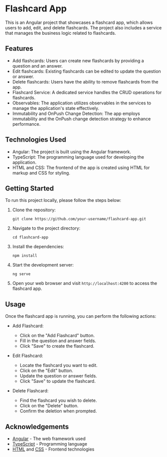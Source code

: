 # Flashcard App

This is an Angular project that showcases a flashcard app, which allows users to add, edit, and delete flashcards. The project also includes a service that manages the business logic related to flashcards.

## Features

- Add flashcards: Users can create new flashcards by providing a question and an answer.
- Edit flashcards: Existing flashcards can be edited to update the question or answer.
- Delete flashcards: Users have the ability to remove flashcards from the app.
- Flashcard Service: A dedicated service handles the CRUD operations for flashcards.
- Observables: The application utilizes observables in the services to manage the application's state effectively.
- Immutability and OnPush Change Detection: The app employs immutability and the OnPush change detection strategy to enhance performance.

## Technologies Used

- Angular: The project is built using the Angular framework.
- TypeScript: The programming language used for developing the application.
- HTML and CSS: The frontend of the app is created using HTML for markup and CSS for styling.

## Getting Started

To run this project locally, please follow the steps below:

1. Clone the repository:

   ```
   git clone https://github.com/your-username/flashcard-app.git
   ```

2. Navigate to the project directory:

   ```
   cd flashcard-app
   ```

3. Install the dependencies:

   ```
   npm install
   ```

4. Start the development server:

   ```
   ng serve
   ```

5. Open your web browser and visit `http://localhost:4200` to access the flashcard app.

## Usage

Once the flashcard app is running, you can perform the following actions:

- Add Flashcard:

  - Click on the "Add Flashcard" button.
  - Fill in the question and answer fields.
  - Click "Save" to create the flashcard.

- Edit Flashcard:

  - Locate the flashcard you want to edit.
  - Click on the "Edit" button.
  - Update the question or answer fields.
  - Click "Save" to update the flashcard.

- Delete Flashcard:
  - Find the flashcard you wish to delete.
  - Click on the "Delete" button.
  - Confirm the deletion when prompted.

## Acknowledgements

- [Angular](https://angular.io/) - The web framework used
- [TypeScript](https://www.typescriptlang.org/) - Programming language
- [HTML](https://developer.mozilla.org/en-US/docs/Web/HTML) and [CSS](https://developer.mozilla.org/en-US/docs/Web/CSS) - Frontend technologies
